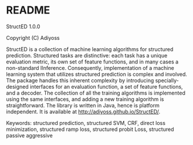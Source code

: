 README
======

StructED 1.0.0

Copyright (C) Adiyoss

StructED is a collection of machine learning algorithms for structured prediction. Structured tasks are distinctive: each task has a unique evaluation metric, its own set of feature functions, and in many cases a non-standard IInference. Consequently, implementation of a machine learning system that utilizes structured prediction is complex and involved. The package handles this inherent complexity by introducing specially-designed interfaces for an evaluation function, a set of feature functions, and a decoder. The collection of all the training algorithms is implemented using the same interfaces, and adding a new training algorithm is straightforward. The library is written in Java, hence is platform independent. It is available at http://adiyoss.github.io/StructED/.

Keywords: structured prediction, structured SVM, CRF, direct loss minimization, structured ramp loss, structured probit Loss, structured passive aggressive